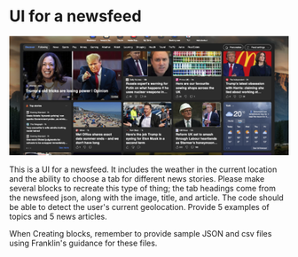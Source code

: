 # UI for a newsfeed

![UI Design](MakeThis.png)

This is a UI for a newsfeed. It includes the weather in the current location and the ability to choose a tab for different news stories.
Please make several blocks to recreate this type of thing; the tab headings come from the newsfeed json, along with the image, title, and article.
The code should be able to detect the user's current geolocation. Provide 5 examples of topics and 5 news articles.

When Creating blocks, remember to provide sample JSON and csv files using Franklin's guidance for these files.
